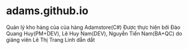 # adams.github.io
Quản lý kho hàng của của hàng Adamstore(C#)
Được thực hiện bởi Đào Quang Huy(PM+DEV), Lê Huy Nam(DEV), Nguyễn Tiến Nam(BA+QC) do giảng viên Lê Thị Trang Linh dẫn dắt
